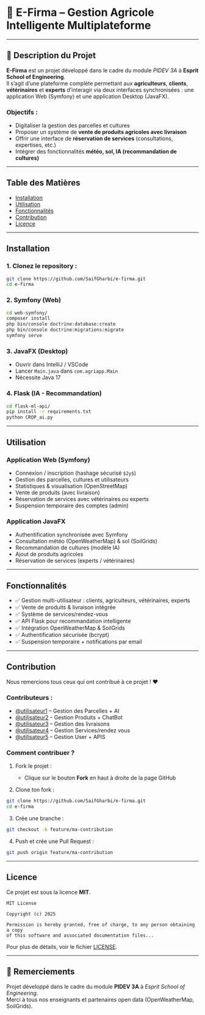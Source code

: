 # 🌿 E-Firma – Gestion Agricole Intelligente Multiplateforme

---

## 📘 Description du Projet

**E-Firma** est un projet développé dans le cadre du module *PIDEV 3A* à **Esprit School of Engineering**.  
Il s’agit d’une plateforme complète permettant aux **agriculteurs**, **clients**, **vétérinaires** et **experts** d’interagir via deux interfaces synchronisées : une application Web (Symfony) et une application Desktop (JavaFX).

### Objectifs :
- Digitaliser la gestion des parcelles et cultures
- Proposer un système de **vente de produits agricoles avec livraison**
- Offrir une interface de **réservation de services** (consultations, expertises, etc.)
- Intégrer des fonctionnalités **météo, sol, IA (recommandation de cultures)**

---

##  Table des Matières

- [Installation](#installation)
- [Utilisation](#utilisation)
- [Fonctionnalités](#fonctionnalités)
- [Contribution](#contribution)
- [Licence](#licence)

---

##  Installation

### 1. Clonez le repository :

```bash
git clone https://github.com/SaifGharbi/e-firma.git
cd e-firma
```

### 2. Symfony (Web)
```bash
cd web-symfony/
composer install
php bin/console doctrine:database:create
php bin/console doctrine:migrations:migrate
symfony serve
```

### 3. JavaFX (Desktop)
- Ouvrir dans IntelliJ / VSCode
- Lancer `Main.java` dans `com.agriapp.Main`
- Nécessite Java 17

### 4. Flask (IA - Recommandation)
```bash
cd flask-ml-api/
pip install -r requirements.txt
python CROP_ai.py
```

---

##  Utilisation

###  Application Web (Symfony)

- Connexion / inscription (hashage sécurisé `$2y$`)
- Gestion des parcelles, cultures et utilisateurs
- Statistiques & visualisation (OpenStreetMap)
- Vente de produits (avec livraison)
- Réservation de services avec vétérinaires ou experts
- Suspension temporaire des comptes (admin)

###  Application JavaFX

- Authentification synchronisée avec Symfony
- Consultation météo (OpenWeatherMap) & sol (SoilGrids)
- Recommandation de cultures (modèle IA)
- Ajout de produits agricoles
- Réservation de services (experts / vétérinaires)

---

##  Fonctionnalités

- ✅ Gestion multi-utilisateur : clients, agriculteurs, vétérinaires, experts
- ✅ Vente de produits & livraison intégrée
- ✅ Système de services/rendez-vous
- ✅ API Flask pour recommandation intelligente
- ✅ Intégration OpenWeatherMap & SoilGrids
- ✅ Authentification sécurisée (bcrypt)
- ✅ Suspension temporaire + notifications par email

---

##  Contribution

Nous remercions tous ceux qui ont contribué à ce projet ! ❤️

### Contributeurs :
- [@utilisateur1](https://github.com/saifgharbi) – Gestion des Parcelles + AI
- [@utilisateur2](https://github.com/nouranelammouchi7) – Gestion Produits + ChatBot
- [@utilisateur3](https://github.com/ahmedmelki) – Gestion des livraisons 
- [@utilisateur4](https://github.com/medsaidneffati) – Gestion Services/rendez vous
- [@utilisateur5](https://github.com/hadidilina5) – Gestion User + APIS

###  Comment contribuer ?

1. Fork le projet :
   - Clique sur le bouton **Fork** en haut à droite de la page GitHub

2. Clone ton fork :
```bash
git clone https://github.com/SaifGharbi/e-firma.git
cd e-firma
```

3. Crée une branche :
```bash
git checkout -b feature/ma-contribution
```

4. Push et crée une Pull Request :
```bash
git push origin feature/ma-contribution
```

---

##  Licence

Ce projet est sous la licence **MIT**.

```
MIT License

Copyright (c) 2025

Permission is hereby granted, free of charge, to any person obtaining a copy
of this software and associated documentation files...
```

Pour plus de détails, voir le fichier [LICENSE](./LICENSE).

---

## 🏫 Remerciements

Projet développé dans le cadre du module **PIDEV 3A** à *Esprit School of Engineering*.  
Merci à tous nos enseignants et partenaires open data (OpenWeatherMap, SoilGrids).

